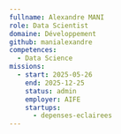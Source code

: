 ```yaml
---
fullname: Alexandre MANI
role: Data Scientist
domaine: Développement
github: manialexandre
competences:
  - Data Science
missions:
  - start: 2025-05-26
    end: 2025-12-25
    status: admin
    employer: AIFE
    startups:
      - depenses-eclairees
---
```

